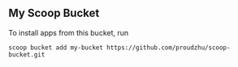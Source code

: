 ## My Scoop Bucket

To install apps from this bucket, run
```
scoop bucket add my-bucket https://github.com/proudzhu/scoop-bucket.git
```